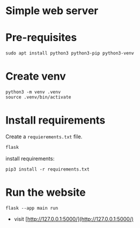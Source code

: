 # Simple web server

# Pre-requisites


```
sudo apt install python3 python3-pip python3-venv
```

# Create venv

```
python3 -m venv .venv
source .venv/bin/activate
```

# Install requirements

Create a `requierements.txt` file.

``` requirements.txt
flask
```

install requirements:

```
pip3 install -r requirements.txt
```

# Run the website

```
flask --app main run
```

- visit [http://127.0.0.1:5000/](http://127.0.0.1:5000/)

